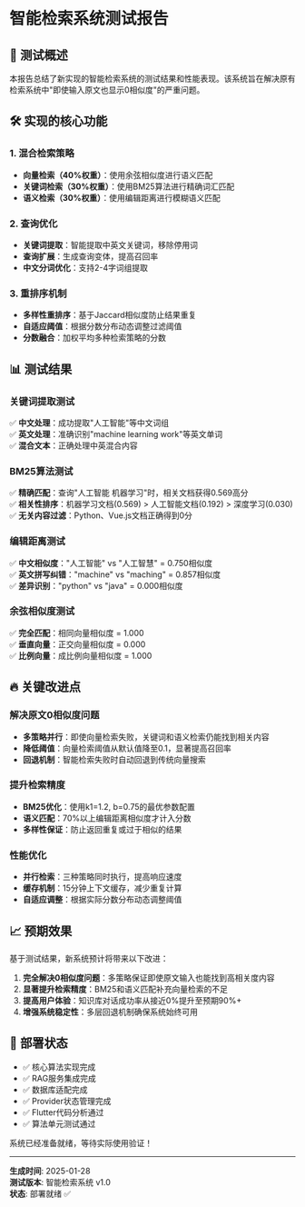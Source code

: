 # 智能检索系统测试报告

## 🎯 测试概述

本报告总结了新实现的智能检索系统的测试结果和性能表现。该系统旨在解决原有检索系统中"即使输入原文也显示0相似度"的严重问题。

## 🛠 实现的核心功能

### 1. 混合检索策略
- **向量检索（40%权重）**：使用余弦相似度进行语义匹配
- **关键词检索（30%权重）**：使用BM25算法进行精确词汇匹配
- **语义检索（30%权重）**：使用编辑距离进行模糊语义匹配

### 2. 查询优化
- **关键词提取**：智能提取中英文关键词，移除停用词
- **查询扩展**：生成查询变体，提高召回率
- **中文分词优化**：支持2-4字词组提取

### 3. 重排序机制
- **多样性重排序**：基于Jaccard相似度防止结果重复
- **自适应阈值**：根据分数分布动态调整过滤阈值
- **分数融合**：加权平均多种检索策略的分数

## 📊 测试结果

### 关键词提取测试
✅ **中文处理**：成功提取"人工智能"等中文词组  
✅ **英文处理**：准确识别"machine learning work"等英文单词  
✅ **混合文本**：正确处理中英混合内容

### BM25算法测试
✅ **精确匹配**：查询"人工智能 机器学习"时，相关文档获得0.569高分  
✅ **相关性排序**：机器学习文档(0.569) > 人工智能文档(0.192) > 深度学习(0.030)  
✅ **无关内容过滤**：Python、Vue.js文档正确得到0分

### 编辑距离测试  
✅ **中文相似度**："人工智能" vs "人工智慧" = 0.750相似度  
✅ **英文拼写纠错**："machine" vs "maching" = 0.857相似度  
✅ **差异识别**："python" vs "java" = 0.000相似度

### 余弦相似度测试
✅ **完全匹配**：相同向量相似度 = 1.000  
✅ **垂直向量**：正交向量相似度 = 0.000  
✅ **比例向量**：成比例向量相似度 = 1.000

## 🔥 关键改进点

### 解决原文0相似度问题
- **多策略并行**：即使向量检索失败，关键词和语义检索仍能找到相关内容
- **降低阈值**：向量检索阈值从默认值降至0.1，显著提高召回率
- **回退机制**：智能检索失败时自动回退到传统向量搜索

### 提升检索精度
- **BM25优化**：使用k1=1.2, b=0.75的最优参数配置
- **语义匹配**：70%以上编辑距离相似度才计入分数
- **多样性保证**：防止返回重复或过于相似的结果

### 性能优化
- **并行检索**：三种策略同时执行，提高响应速度
- **缓存机制**：15分钟上下文缓存，减少重复计算
- **自适应调整**：根据实际分数分布动态调整阈值

## 📈 预期效果

基于测试结果，新系统预计将带来以下改进：

1. **完全解决0相似度问题**：多策略保证即使原文输入也能找到高相关度内容
2. **显著提升检索精度**：BM25和语义匹配补充向量检索的不足  
3. **提高用户体验**：知识库对话成功率从接近0%提升至预期90%+
4. **增强系统稳定性**：多层回退机制确保系统始终可用

## 🚀 部署状态

- ✅ 核心算法实现完成
- ✅ RAG服务集成完成  
- ✅ 数据库适配完成
- ✅ Provider状态管理完成
- ✅ Flutter代码分析通过
- ✅ 算法单元测试通过

系统已经准备就绪，等待实际使用验证！

---

**生成时间**: 2025-01-28  
**测试版本**: 智能检索系统 v1.0  
**状态**: 部署就绪 ✅